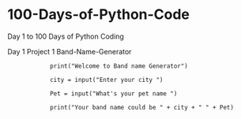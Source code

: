 # 100-Days-of-Python-Code
Day 1 to 100 Days of Python Coding

Day 1 Project 1 Band-Name-Generator

                print("Welcome to Band name Generator")
                
                city = input("Enter your city ")
               
                Pet = input("What's your pet name ")
                
                print("Your band name could be " + city + " " + Pet)
